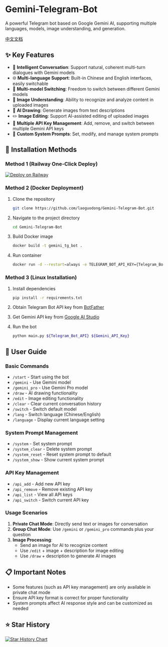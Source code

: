 # Gemini-Telegram-Bot

A powerful Telegram bot based on Google Gemini AI, supporting multiple languages, models, image understanding, and generation.

[中文文档](https://github.com/laoguodong/Gemini-Telegram-Bot/blob/main/README.md)

## ✨ Key Features

- 💬 **Intelligent Conversation**: Support natural, coherent multi-turn dialogues with Gemini models
- 🌐 **Multi-language Support**: Built-in Chinese and English interfaces, easily switchable
- 🔄 **Multi-model Switching**: Freedom to switch between different Gemini models
- 📸 **Image Understanding**: Ability to recognize and analyze content in uploaded images
- 🎨 **AI Drawing**: Generate images from text descriptions
- ✏️ **Image Editing**: Support AI-assisted editing of uploaded images
- 🔑 **Multiple API Key Management**: Add, remove, and switch between multiple Gemini API keys
- 📝 **Custom System Prompts**: Set, modify, and manage system prompts

## 🚀 Installation Methods

### Method 1 (Railway One-Click Deploy)

[![Deploy on Railway](https://railway.com/button.svg)](https://railway.com/template/ya_ZL5?referralCode=HPHyYT)

### Method 2 (Docker Deployment)

1. Clone the repository
   ```bash
   git clone https://github.com/laoguodong/Gemini-Telegram-Bot.git
   ```

2. Navigate to the project directory
   ```bash
   cd Gemini-Telegram-Bot
   ```

3. Build Docker image
   ```bash
   docker build -t gemini_tg_bot .
   ```

4. Run container
   ```bash
   docker run -d --restart=always -e TELEGRAM_BOT_API_KEY={Telegram_Bot_API} -e GEMINI_API_KEYS={Gemini_API_Key} gemini_tg_bot
   ```

### Method 3 (Linux Installation)

1. Install dependencies
   ```bash
   pip install -r requirements.txt
   ```

2. Obtain Telegram Bot API key from [BotFather](https://t.me/BotFather)

3. Get Gemini API key from [Google AI Studio](https://makersuite.google.com/app/apikey)

4. Run the bot
   ```bash
   python main.py ${Telegram_Bot_API} ${Gemini_API_Key}
   ```

## 📖 User Guide

### Basic Commands

- `/start` - Start using the bot
- `/gemini` - Use Gemini model
- `/gemini_pro` - Use Gemini Pro model
- `/draw` - AI drawing functionality
- `/edit` - Image editing functionality
- `/clear` - Clear current conversation history
- `/switch` - Switch default model
- `/lang` - Switch language (Chinese/English)
- `/language` - Display current language setting

### System Prompt Management

- `/system` - Set system prompt
- `/system_clear` - Delete system prompt
- `/system_reset` - Reset system prompt to default
- `/system_show` - Show current system prompt

### API Key Management

- `/api_add` - Add new API key
- `/api_remove` - Remove existing API key
- `/api_list` - View all API keys
- `/api_switch` - Switch current API key

### Usage Scenarios

1. **Private Chat Mode**: Directly send text or images for conversation
2. **Group Chat Mode**: Use `/gemini` or `/gemini_pro` commands plus your question
3. **Image Processing**:
   - Send an image for AI to recognize content
   - Use `/edit` + image + description for image editing
   - Use `/draw` + description to generate AI images

## 📋 Important Notes

- Some features (such as API key management) are only available in private chat mode
- Ensure API key format is correct for proper functionality
- System prompts affect AI response style and can be customized as needed

## ⭐ Star History

[![Star History Chart](https://api.star-history.com/svg?repos=laoguodong/Gemini-Telegram-Bot&type=Date)](https://star-history.com/#laoguodong/Gemini-Telegram-Bot&Date)
